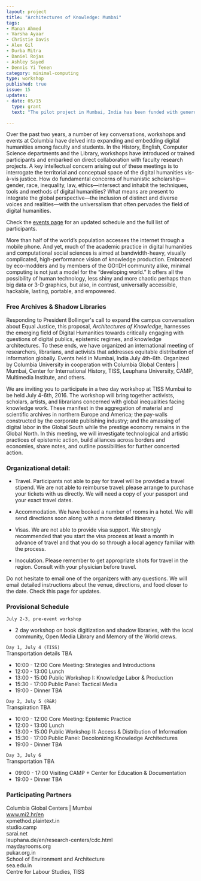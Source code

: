 ```yaml
---
layout: project
title: "Architectures of Knowledge: Mumbai"
tags:
- Manan Ahmed
- Varsha Ayaar
- Christie Davis
- Alex Gil
- Durba Mitra
- Daniel Rojas
- Ashley Sayed
- Dennis Yi Tenen
category: minimal-computing
type: workshop
published: true
issue: 15
updates:
- date: 05/15
  type: grant
  text: "The pilot project in Mumbai, India has been funded with generous support from the President's Global Innovation Fund."

---
```


Over the past two years, a number of key conversations, workshops and events
at Columbia have delved into expanding and embedding digital humanities among
faculty and students. In the History, English, Computer Science departments
and the Library, workshops have introduced or trained participants and
embarked on direct collaboration with faculty research projects. A key
intellectual concern arising out of these meetings is to interrogate the
territorial and conceptual space of the digital humanities vis-à-vis justice.
How do fundamental concerns of humanistic scholarship—gender, race,
inequality, law, ethics—intersect and inhabit the techniques, tools and
methods of digital humanities? What means are present to integrate the global
perspective—the inclusion of distinct and diverse voices and realities—with
the universalism that often pervades the field of digital humanities.

Check the [events page](http://xpmethod.plaintext.in/events/dissent.html) for
an updated schedule and the full list of participants.

More than half of the world’s population accesses the internet through a
mobile phone. And yet, much of the academic practice in digital humanities and
computational social sciences is aimed at bandwidth-heavy, visually
complicated, high-performance vision of knowledge production. Embraced by
eco-modders and by members of the GO::DH community alike, minimal computing is
not just a model for the “developing world.” It offers all the possibility of
human technology, less shiny and more chaotic perhaps than big data or 3-D
graphics, but also, in contrast, universally accessible, hackable, lasting,
portable, and empowered.

### Free Archives & Shadow Libraries

Responding to President Bollinger's call to expand the campus conversation
about Equal Justice, this proposal, *Architectures of Knowledge*, harnesses the
emerging field of Digital Humanities towards critically engaging with
questions of digital publics, epistemic regimes, and knowledge architectures.
To these ends, we have organized an international meeting of researchers,
librarians, and activists that addresses equitable distribution of information
globally.  Events held in Mumbai, India July 4th-6th. Organized by Columbia
University in cooperation with Columbia Global Centers | Mumbai, Center for
International History, TISS, Leuphana University, CAMP, Multimedia Institute,
and others.

We are inviting you to participate in a two day workshop at TISS Mumbai to be
held July 4-6th, 2016. The workshop will bring together activists, scholars,
artists, and librarians concerned with global inequalities facing knowledge
work. These manifest in the aggregation of material and scientific archives in
northern Europe and America; the pay-walls constructed by the corporate
publishing industry; and the amassing of digital labor in the Global South
while the prestige economy remains in the Global North. In this meeting, we
will investigate technological and artistic practices of epistemic action,
build alliances across borders and economies, share notes, and outline
possibilities for further concerted action.

### Organizational detail:

- Travel. Participants not able to pay for travel will be provided a travel
  stipend. We are not able to reimburse travel: please arrange to purchase
your tickets with us directly. We will need a copy of your passport and your
exact travel dates.

- Accommodation. We have booked a number of rooms in a hotel. We will send
  directions soon along with a more detailed itinerary.

- Visas. We are not able to provide visa support. We strongly recommended that
  you start the visa process at least a month in advance of travel and that
you do so through a local agency familiar with the process.

- Inoculation. Please remember to get appropriate shots for travel in the
  region. Consult with your physician before travel.

Do not hesitate to email one of the organizers with any questions. We will
email detailed instructions about the venue, directions, and food closer to
the date. Check this page for updates.

### Provisional Schedule

`July 2-3, pre-event workshop`

- 2 day workshop on book digitization and shadow libraries, with the local
  community, Open Media Library and Memory of the World crews.

`Day 1, July 4 (TISS)`  
Transportation details TBA  

- 10:00 - 12:00  Core Meeting: Strategies and Introductions
- 12:00 - 13:00  Lunch
- 13:00 - 15:00  Public Workshop I: Knowledge Labor & Production
- 15:30 - 17:00  Public Panel: Tactical Media
- 19:00 -        Dinner TBA

`Day 2, July 5 (R&R)`  
Transpiration TBA  

- 10:00 - 12:00  Core Meeting: Epistemic Practice
- 12:00 - 13:00  Lunch
- 13:00 - 15:00  Public Workshop II: Access & Distribution of Information
- 15:30 - 17:00  Public Panel: Decolonizing Knowledge Architectures
- 19:00 -        Dinner TBA

`Day 3, July 6`  
Transportation TBA

- 09:00 - 17:00  Visiting CAMP + Center for Education & Documentation
- 19:00 -        Dinner TBA

### Participating Partners

Columbia Global Centers | Mumbai  
www.mi2.hr/en  
xpmethod.plaintext.in  
studio.camp  
sarai.net  
leuphana.de/en/research-centers/cdc.html  
maydayrooms.org  
pukar.org.in  
School of Environment and Architecture  
sea.edu.in  
Centre for Labour Studies, TISS  
